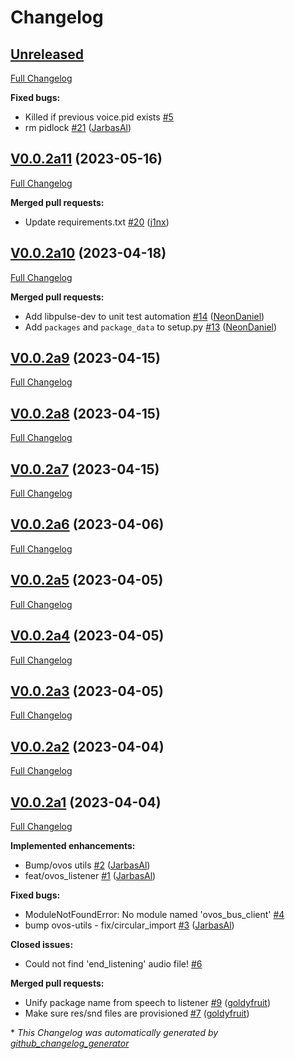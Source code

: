 # Changelog

## [Unreleased](https://github.com/OpenVoiceOS/ovos-listener/tree/HEAD)

[Full Changelog](https://github.com/OpenVoiceOS/ovos-listener/compare/V0.0.2a11...HEAD)

**Fixed bugs:**

- Killed if previous voice.pid exists [\#5](https://github.com/OpenVoiceOS/ovos-listener/issues/5)
- rm pidlock [\#21](https://github.com/OpenVoiceOS/ovos-listener/pull/21) ([JarbasAl](https://github.com/JarbasAl))

## [V0.0.2a11](https://github.com/OpenVoiceOS/ovos-listener/tree/V0.0.2a11) (2023-05-16)

[Full Changelog](https://github.com/OpenVoiceOS/ovos-listener/compare/V0.0.2a10...V0.0.2a11)

**Merged pull requests:**

- Update requirements.txt [\#20](https://github.com/OpenVoiceOS/ovos-listener/pull/20) ([j1nx](https://github.com/j1nx))

## [V0.0.2a10](https://github.com/OpenVoiceOS/ovos-listener/tree/V0.0.2a10) (2023-04-18)

[Full Changelog](https://github.com/OpenVoiceOS/ovos-listener/compare/V0.0.2a9...V0.0.2a10)

**Merged pull requests:**

- Add libpulse-dev to unit test automation [\#14](https://github.com/OpenVoiceOS/ovos-listener/pull/14) ([NeonDaniel](https://github.com/NeonDaniel))
- Add `packages` and `package_data` to setup.py [\#13](https://github.com/OpenVoiceOS/ovos-listener/pull/13) ([NeonDaniel](https://github.com/NeonDaniel))

## [V0.0.2a9](https://github.com/OpenVoiceOS/ovos-listener/tree/V0.0.2a9) (2023-04-15)

[Full Changelog](https://github.com/OpenVoiceOS/ovos-listener/compare/V0.0.2a8...V0.0.2a9)

## [V0.0.2a8](https://github.com/OpenVoiceOS/ovos-listener/tree/V0.0.2a8) (2023-04-15)

[Full Changelog](https://github.com/OpenVoiceOS/ovos-listener/compare/V0.0.2a7...V0.0.2a8)

## [V0.0.2a7](https://github.com/OpenVoiceOS/ovos-listener/tree/V0.0.2a7) (2023-04-15)

[Full Changelog](https://github.com/OpenVoiceOS/ovos-listener/compare/V0.0.2a6...V0.0.2a7)

## [V0.0.2a6](https://github.com/OpenVoiceOS/ovos-listener/tree/V0.0.2a6) (2023-04-06)

[Full Changelog](https://github.com/OpenVoiceOS/ovos-listener/compare/V0.0.2a5...V0.0.2a6)

## [V0.0.2a5](https://github.com/OpenVoiceOS/ovos-listener/tree/V0.0.2a5) (2023-04-05)

[Full Changelog](https://github.com/OpenVoiceOS/ovos-listener/compare/V0.0.2a4...V0.0.2a5)

## [V0.0.2a4](https://github.com/OpenVoiceOS/ovos-listener/tree/V0.0.2a4) (2023-04-05)

[Full Changelog](https://github.com/OpenVoiceOS/ovos-listener/compare/V0.0.2a3...V0.0.2a4)

## [V0.0.2a3](https://github.com/OpenVoiceOS/ovos-listener/tree/V0.0.2a3) (2023-04-05)

[Full Changelog](https://github.com/OpenVoiceOS/ovos-listener/compare/V0.0.2a2...V0.0.2a3)

## [V0.0.2a2](https://github.com/OpenVoiceOS/ovos-listener/tree/V0.0.2a2) (2023-04-04)

[Full Changelog](https://github.com/OpenVoiceOS/ovos-listener/compare/V0.0.2a1...V0.0.2a2)

## [V0.0.2a1](https://github.com/OpenVoiceOS/ovos-listener/tree/V0.0.2a1) (2023-04-04)

[Full Changelog](https://github.com/OpenVoiceOS/ovos-listener/compare/f2dfa0c84898d7ba57901810ee50bf30f7d45030...V0.0.2a1)

**Implemented enhancements:**

- Bump/ovos utils [\#2](https://github.com/OpenVoiceOS/ovos-listener/pull/2) ([JarbasAl](https://github.com/JarbasAl))
- feat/ovos\_listener [\#1](https://github.com/OpenVoiceOS/ovos-listener/pull/1) ([JarbasAl](https://github.com/JarbasAl))

**Fixed bugs:**

- ModuleNotFoundError: No module named 'ovos\_bus\_client' [\#4](https://github.com/OpenVoiceOS/ovos-listener/issues/4)
- bump ovos-utils - fix/circular\_import [\#3](https://github.com/OpenVoiceOS/ovos-listener/pull/3) ([JarbasAl](https://github.com/JarbasAl))

**Closed issues:**

- Could not find 'end\_listening' audio file! [\#6](https://github.com/OpenVoiceOS/ovos-listener/issues/6)

**Merged pull requests:**

- Unify package name from speech to listener [\#9](https://github.com/OpenVoiceOS/ovos-listener/pull/9) ([goldyfruit](https://github.com/goldyfruit))
- Make sure res/snd files are provisioned [\#7](https://github.com/OpenVoiceOS/ovos-listener/pull/7) ([goldyfruit](https://github.com/goldyfruit))



\* *This Changelog was automatically generated by [github_changelog_generator](https://github.com/github-changelog-generator/github-changelog-generator)*

